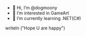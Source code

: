 - 👋 Hi, I’m @dogmoony
- 👀 I’m interested in GameArt
- 🌱 I’m currently learning .NET(C#)



writeln ("Hope U are happy")
<!---
dogmoony/dogmoony is a ✨ special ✨ repository because its `README.md` (this file) appears on your GitHub profile.
You can click the Preview link to take a look at your changes.
--->
